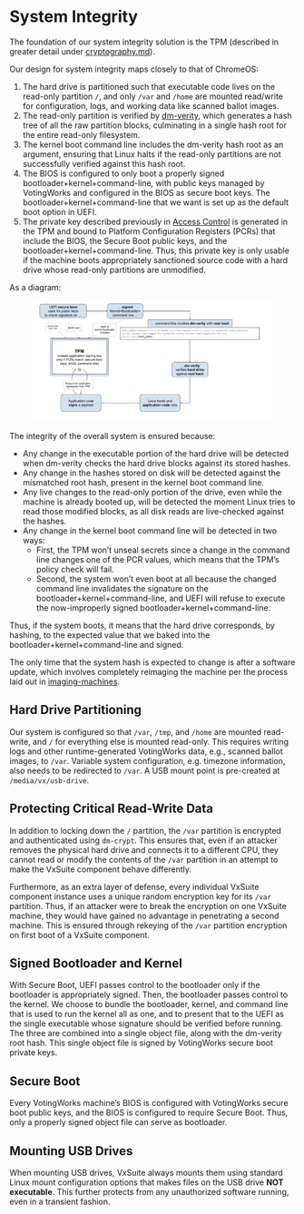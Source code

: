 # System Integrity

The foundation of our system integrity solution is the TPM (described in greater detail under [cryptography.md](cryptography.md "mention")).

Our design for system integrity maps closely to that of ChromeOS:

1. The hard drive is partitioned such that executable code lives on the read-only partition `/`, and only `/var` and `/home` are mounted read/write for configuration, logs, and working data like scanned ballot images.
2. The read-only partition is verified by [dm-verity](https://source.android.com/docs/security/features/verifiedboot/dm-verity), which generates a hash tree of all the raw partition blocks, culminating in a single hash root for the entire read-only filesystem.
3. The kernel boot command line includes the dm-verity hash root as an argument, ensuring that Linux halts if the read-only partitions are not successfully verified against this hash root.
4. The BIOS is configured to only boot a properly signed bootloader+kernel+command-line, with public keys managed by VotingWorks and configured in the BIOS as secure boot keys. The bootloader+kernel+command-line that we want is set up as the default boot option in UEFI.
5. The private key described previously in [Access Control](access-control.md) is generated in the TPM and bound to Platform Configuration Registers (PCRs) that include the BIOS, the Secure Boot public keys, and the bootloader+kernel+command-line. Thus, this private key is only usable if the machine boots appropriately sanctioned source code with a hard drive whose read-only partitions are unmodified.

As a diagram:

<figure><img src="../../.gitbook/assets/Screenshot 2023-06-30 at 9.55.02 AM (1).png" alt=""><figcaption></figcaption></figure>

The integrity of the overall system is ensured because:

* Any change in the executable portion of the hard drive will be detected when dm-verity checks the hard drive blocks against its stored hashes.
* Any change in the hashes stored on disk will be detected against the mismatched root hash, present in the kernel boot command line.
* Any live changes to the read-only portion of the drive, even while the machine is already booted up, will be detected the moment Linux tries to read those modified blocks, as all disk reads are live-checked against the hashes.
* Any change in the kernel boot command line will be detected in two ways:
  * First, the TPM won’t unseal secrets since a change in the command line changes one of the PCR values, which means that the TPM’s policy check will fail.
  * Second, the system won’t even boot at all because the changed command line invalidates the signature on the bootloader+kernel+command-line, and UEFI will refuse to execute the now-improperly signed bootloader+kernel+command-line.

Thus, if the system boots, it means that the hard drive corresponds, by hashing, to the expected value that we baked into the bootloader+kernel+command-line and signed.

The only time that the system hash is expected to change is after a software update, which involves completely reimaging the machine per the process laid out in [imaging-machines](../../software-installation/imaging-machines/ "mention").

## Hard Drive Partitioning

Our system is configured so that `/var`, `/tmp`, and `/home` are mounted read-write, and `/` for everything else is mounted read-only. This requires writing logs and other runtime-generated VotingWorks data, e.g., scanned ballot images, to `/var`. Variable system configuration, e.g. timezone information, also needs to be redirected to `/var`. A USB mount point is pre-created at `/media/vx/usb-drive`.

## Protecting Critical Read-Write Data

In addition to locking down the `/` partition, the `/var` partition is encrypted and authenticated using `dm-crypt`. This ensures that, even if an attacker removes the physical hard drive and connects it to a different CPU, they cannot read or modify the contents of the `/var` partition in an attempt to make the VxSuite component behave differently.

Furthermore, as an extra layer of defense, every individual VxSuite component instance uses a unique random encryption key for its `/var` partition. Thus, if an attacker were to break the encryption on one VxSuite machine, they would have gained no advantage in penetrating a second machine. This is ensured through rekeying of the `/var` partition encryption on first boot of a VxSuite component.

## Signed Bootloader and Kernel

With Secure Boot, UEFI passes control to the bootloader only if the bootloader is appropriately signed. Then, the bootloader passes control to the kernel. We choose to bundle the bootloader, kernel, and command line that is used to run the kernel all as one, and to present that to the UEFI as the single executable whose signature should be verified before running. The three are combined into a single object file, along with the dm-verity root hash. This single object file is signed by VotingWorks secure boot private keys.

## Secure Boot

Every VotingWorks machine’s BIOS is configured with VotingWorks secure boot public keys, and the BIOS is configured to require Secure Boot. Thus, only a properly signed object file can serve as bootloader.

## Mounting USB Drives

When mounting USB drives, VxSuite always mounts them using standard Linux mount configuration options that makes files on the USB drive **NOT executable**. This further protects from any unauthorized software running, even in a transient fashion.



